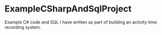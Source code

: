 # ExampleCSharpAndSqlProject

Example C# code and SQL I have written as part of building an activity time recording system.
